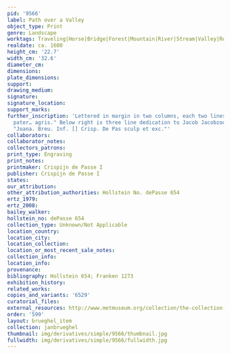 ```yaml
---
pid: '9566'
label: Path over a Valley
object_type: Print
genre: Landscape
worktags: Traveling|Horse|Bridge|Forest|Mountain|River|Stream|Valley|Road|Wagon
realdate: ca. 1600
height_cm: '22.7'
width_cm: '32.6'
diameter_cm:
dimensions:
plate_dimensions:
support:
drawing_medium:
signature:
signature_location:
support_marks:
further_inscription: 'Lettered in margin in two columns, each two lines "Abramdum
  pater… agris." Below right is three line dedication to Jacob Jacobzoon. Below left:
  "Joana. Breu. Inf. [] Crisp. De Pas sculp et exc."'
collaborators:
collaborator_notes:
collectors_patrons:
print_type: Engraving
print_notes:
printmaker: Crispijn de Passe I
publisher: Crispijn de Passe I
states:
our_attribution:
other_attribution_authorities: Hollstein No. dePasse 654
ertz_1979:
ertz_2008:
bailey_walker:
hollstein_no: dePasse 654
collection_type: Unknown/Not Applicable
location_country:
location_city:
location_collection:
location_or_most_recent_sale_notes:
collection_info:
location_info:
provenance:
bibliography: Hollstein 654; Franken 1273
exhibition_history:
related_works:
copies_and_variants: '6529'
curatorial_files:
external_resources: http://www.metmuseum.org/collection/the-collection-online/search/415726
order: '599'
layout: brueghel_item
collection: janbrueghel
thumbnail: img/derivatives/simple/9566/thumbnail.jpg
fullwidth: img/derivatives/simple/9566/fullwidth.jpg
---
```

